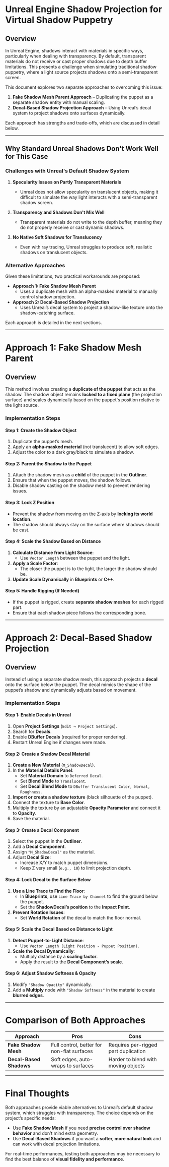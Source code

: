 # **Unreal Engine Shadow Projection for Virtual Shadow Puppetry**

## **Overview**
In Unreal Engine, shadows interact with materials in specific ways, particularly when dealing with transparency. By default, transparent materials do not receive or cast proper shadows due to depth buffer limitations. This presents a challenge when simulating traditional shadow puppetry, where a light source projects shadows onto a semi-transparent screen.

This document explores two separate approaches to overcoming this issue:
1. **Fake Shadow Mesh Parent Approach** – Duplicating the puppet as a separate shadow entity with manual scaling.
2. **Decal-Based Shadow Projection Approach** – Using Unreal’s decal system to project shadows onto surfaces dynamically.

Each approach has strengths and trade-offs, which are discussed in detail below.

---

## **Why Standard Unreal Shadows Don't Work Well for This Case**

### **Challenges with Unreal's Default Shadow System**
1. **Specularity Issues on Partly Transparent Materials**
   - Unreal does not allow specularity on translucent objects, making it difficult to simulate the way light interacts with a semi-transparent shadow screen.

2. **Transparency and Shadows Don't Mix Well**
   - Transparent materials do not write to the depth buffer, meaning they do not properly receive or cast dynamic shadows.
   
3. **No Native Soft Shadows for Translucency**
   - Even with ray tracing, Unreal struggles to produce soft, realistic shadows on translucent objects.

### **Alternative Approaches**
Given these limitations, two practical workarounds are proposed:
- **Approach 1: Fake Shadow Mesh Parent**
  - Uses a duplicate mesh with an alpha-masked material to manually control shadow projection.
- **Approach 2: Decal-Based Shadow Projection**
  - Uses Unreal’s decal system to project a shadow-like texture onto the shadow-catching surface.

Each approach is detailed in the next sections.

---

# **Approach 1: Fake Shadow Mesh Parent**
## **Overview**
This method involves creating a **duplicate of the puppet** that acts as the shadow. The shadow object remains **locked to a fixed plane** (the projection surface) and scales dynamically based on the puppet's position relative to the light source.

### **Implementation Steps**
#### **Step 1: Create the Shadow Object**
1. Duplicate the puppet’s mesh.
2. Apply an **alpha-masked material** (not translucent) to allow soft edges.
3. Adjust the color to a dark gray/black to simulate a shadow.

#### **Step 2: Parent the Shadow to the Puppet**
1. Attach the shadow mesh as a **child** of the puppet in the **Outliner**.
2. Ensure that when the puppet moves, the shadow follows.
3. Disable shadow casting on the shadow mesh to prevent rendering issues.

#### **Step 3: Lock Z Position**
- Prevent the shadow from moving on the Z-axis by **locking its world location**.
- The shadow should always stay on the surface where shadows should be cast.

#### **Step 4: Scale the Shadow Based on Distance**
1. **Calculate Distance from Light Source**:
   - Use `Vector Length` between the puppet and the light.
2. **Apply a Scale Factor**:
   - The closer the puppet is to the light, the larger the shadow should be.
3. **Update Scale Dynamically** in **Blueprints** or **C++**.

#### **Step 5: Handle Rigging (If Needed)**
- If the puppet is rigged, create **separate shadow meshes** for each rigged part.
- Ensure that each shadow piece follows the corresponding bone.

---

# **Approach 2: Decal-Based Shadow Projection**
## **Overview**
Instead of using a separate shadow mesh, this approach projects a **decal** onto the surface below the puppet. The decal mimics the shape of the puppet’s shadow and dynamically adjusts based on movement.

### **Implementation Steps**
#### **Step 1: Enable Decals in Unreal**
1. Open **Project Settings** (`Edit → Project Settings`).
2. Search for **Decals**.
3. Enable **DBuffer Decals** (required for proper rendering).
4. Restart Unreal Engine if changes were made.

#### **Step 2: Create a Shadow Decal Material**
1. **Create a New Material** (`M_ShadowDecal`).
2. In the **Material Details Panel**:
   - Set **Material Domain** to `Deferred Decal`.
   - Set **Blend Mode** to `Translucent`.
   - Set **Decal Blend Mode** to `DBuffer Translucent Color, Normal, Roughness`.
3. **Import or create a shadow texture** (black silhouette of the puppet).
4. Connect the texture to **Base Color**.
5. Multiply the texture by an adjustable **Opacity Parameter** and connect it to **Opacity**.
6. Save the material.

#### **Step 3: Create a Decal Component**
1. Select the puppet in the **Outliner**.
2. Add a **Decal Component**.
3. Assign `"M_ShadowDecal"` as the material.
4. Adjust **Decal Size**:
   - Increase X/Y to match puppet dimensions.
   - Keep Z very small (`e.g., 10`) to limit projection depth.

#### **Step 4: Lock Decal to the Surface Below**
1. **Use a Line Trace to Find the Floor**:
   - In **Blueprints**, use `Line Trace by Channel` to find the ground below the puppet.
   - Set the **ShadowDecal’s position** to the **Impact Point**.
2. **Prevent Rotation Issues**:
   - Set **World Rotation** of the decal to match the floor normal.

#### **Step 5: Scale the Decal Based on Distance to Light**
1. **Detect Puppet-to-Light Distance**:
   - Use `Vector Length (Light Position - Puppet Position)`.
2. **Scale the Decal Dynamically**:
   - Multiply distance by a **scaling factor**.
   - Apply the result to the **Decal Component’s scale**.

#### **Step 6: Adjust Shadow Softness & Opacity**
1. Modify `"Shadow Opacity"` dynamically.
2. Add a **Multiply** node with `"Shadow Softness"` in the material to create **blurred edges**.

---

# **Comparison of Both Approaches**

| Approach                | Pros | Cons |
|-------------------------|------|------|
| **Fake Shadow Mesh**    | Full control, better for non-flat surfaces | Requires per-rigged part duplication |
| **Decal-Based Shadows** | Soft edges, auto-wraps to surfaces | Harder to blend with moving objects |

---

# **Final Thoughts**
Both approaches provide viable alternatives to Unreal’s default shadow system, which struggles with transparency. The choice depends on the project’s specific needs:
- Use **Fake Shadow Mesh** if you need **precise control over shadow behavior** and don’t mind extra geometry.
- Use **Decal-Based Shadows** if you want a **softer, more natural look** and can work with decal projection limitations.

For real-time performances, testing both approaches may be necessary to find the best balance of **visual fidelity and performance**.
